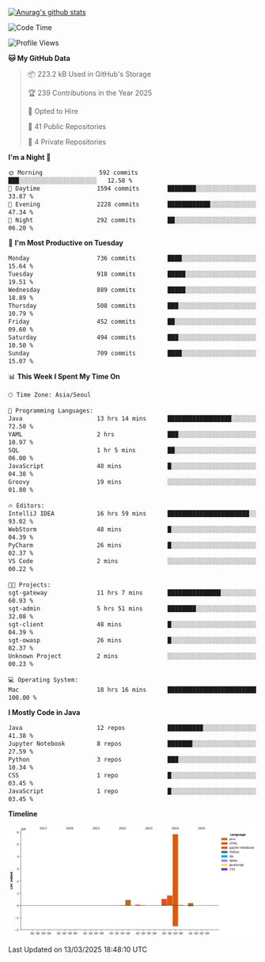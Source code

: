 [![Anurag's github stats](https://github-readme-stats.vercel.app/api?username=hajubal)](https://github.com/anuraghazra/github-readme-stats)

<!--START_SECTION:waka-->
![Code Time](http://img.shields.io/badge/Code%20Time-294%20hrs%2013%20mins-blue)

![Profile Views](http://img.shields.io/badge/Profile%20Views-0-blue)

**🐱 My GitHub Data** 

> 📦 223.2 kB Used in GitHub's Storage 
 > 
> 🏆 239 Contributions in the Year 2025
 > 
> 💼 Opted to Hire
 > 
> 📜 41 Public Repositories 
 > 
> 🔑 4 Private Repositories 
 > 
**I'm a Night 🦉** 

```text
🌞 Morning                592 commits         ███░░░░░░░░░░░░░░░░░░░░░░   12.58 % 
🌆 Daytime                1594 commits        ████████░░░░░░░░░░░░░░░░░   33.87 % 
🌃 Evening                2228 commits        ████████████░░░░░░░░░░░░░   47.34 % 
🌙 Night                  292 commits         ██░░░░░░░░░░░░░░░░░░░░░░░   06.20 % 
```
📅 **I'm Most Productive on Tuesday** 

```text
Monday                   736 commits         ████░░░░░░░░░░░░░░░░░░░░░   15.64 % 
Tuesday                  918 commits         █████░░░░░░░░░░░░░░░░░░░░   19.51 % 
Wednesday                889 commits         █████░░░░░░░░░░░░░░░░░░░░   18.89 % 
Thursday                 508 commits         ███░░░░░░░░░░░░░░░░░░░░░░   10.79 % 
Friday                   452 commits         ██░░░░░░░░░░░░░░░░░░░░░░░   09.60 % 
Saturday                 494 commits         ███░░░░░░░░░░░░░░░░░░░░░░   10.50 % 
Sunday                   709 commits         ████░░░░░░░░░░░░░░░░░░░░░   15.07 % 
```


📊 **This Week I Spent My Time On** 

```text
🕑︎ Time Zone: Asia/Seoul

💬 Programming Languages: 
Java                     13 hrs 14 mins      ██████████████████░░░░░░░   72.50 % 
YAML                     2 hrs               ███░░░░░░░░░░░░░░░░░░░░░░   10.97 % 
SQL                      1 hr 5 mins         ██░░░░░░░░░░░░░░░░░░░░░░░   06.00 % 
JavaScript               48 mins             █░░░░░░░░░░░░░░░░░░░░░░░░   04.38 % 
Groovy                   19 mins             ░░░░░░░░░░░░░░░░░░░░░░░░░   01.80 % 

🔥 Editors: 
IntelliJ IDEA            16 hrs 59 mins      ███████████████████████░░   93.02 % 
WebStorm                 48 mins             █░░░░░░░░░░░░░░░░░░░░░░░░   04.39 % 
PyCharm                  26 mins             █░░░░░░░░░░░░░░░░░░░░░░░░   02.37 % 
VS Code                  2 mins              ░░░░░░░░░░░░░░░░░░░░░░░░░   00.22 % 

🐱‍💻 Projects: 
sgt-gateway              11 hrs 7 mins       ███████████████░░░░░░░░░░   60.93 % 
sgt-admin                5 hrs 51 mins       ████████░░░░░░░░░░░░░░░░░   32.08 % 
sgt-client               48 mins             █░░░░░░░░░░░░░░░░░░░░░░░░   04.39 % 
sgt-owasp                26 mins             █░░░░░░░░░░░░░░░░░░░░░░░░   02.37 % 
Unknown Project          2 mins              ░░░░░░░░░░░░░░░░░░░░░░░░░   00.23 % 

💻 Operating System: 
Mac                      18 hrs 16 mins      █████████████████████████   100.00 % 
```

**I Mostly Code in Java** 

```text
Java                     12 repos            ██████████░░░░░░░░░░░░░░░   41.38 % 
Jupyter Notebook         8 repos             ███████░░░░░░░░░░░░░░░░░░   27.59 % 
Python                   3 repos             ███░░░░░░░░░░░░░░░░░░░░░░   10.34 % 
CSS                      1 repo              █░░░░░░░░░░░░░░░░░░░░░░░░   03.45 % 
JavaScript               1 repo              █░░░░░░░░░░░░░░░░░░░░░░░░   03.45 % 
```



**Timeline**

![Lines of Code chart](https://raw.githubusercontent.com/hajubal/hajubal/main/assets/bar_graph.png)


 Last Updated on 13/03/2025 18:48:10 UTC
<!--END_SECTION:waka-->